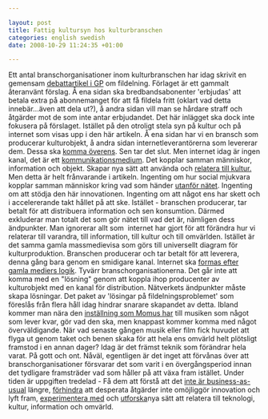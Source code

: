 ```yaml
--- 

layout: post
title: Fattig kultursyn hos kulturbranschen 
categories: english swedish 
date: 2008-10-29 11:24:35 +01:00 

---
```


Ett antal branschorganisationer inom kulturbranschen har idag skrivit en gemensam [debattartikel i GP](http://copyriot.se/2008/10/28/ifpi-drommer-pa-75-arsdagen-om-en-ny-korporativism/) om fildelning. Förlaget är ett gammalt återanvänt förslag. Å ena sidan ska bredbandsabonenter 'erbjudas' att betala extra på abonnemanget för att få fildela fritt (oklart vad detta innebär...även att dela ut?), å andra sidan vill man se hårdare straff och åtgärder mot de som inte antar erbjudandet. Det här inlägget ska dock inte fokusera på förslaget. Istället på den otroligt stela syn på kultur och på internet som visas upp i den här artikeln. Å ena sidan har vi en bransch som producerar kulturobjekt, å andra sidan internetleverantörerna som levererar dem. Dessa ska [komma överens](http://copyriot.se/2008/10/28/ifpi-drommer-pa-75-arsdagen-om-en-ny-korporativism/). Sen tar det slut. Men internet idag är ingen kanal, det är ett [kommunikationsmedium](2008-10-06-sociala-objekt-nodal-points-och-panspektronism.html). Det kopplar samman människor, information och objekt. Skapar nya sätt att använda och [relatera till kultur.](2008-06-13-ownership-and-belonging.html) Men detta är helt frånvarande i artikeln. Ingenting om hur social mjukvara kopplar samman människor kring vad som händer [utanför nätet](2008-05-11-splab-i-presentationen.html). Ingenting om att stödja den här innovationen. Ingenting om att något ens har skett och i accelererande takt hållet på att ske. Istället - branschen producerar, tar betalt för att distribuera information och sen konsumtion. Därmed exkluderar man totalt det som gör nätet till vad det är, nämligen dess ändpunkter. Man ignorerar allt som  internet har gjort för att förändra hur vi relaterar till varandra, till information, till kultur och till omvärlden. Istället är det samma gamla massmedievisa som görs till universellt diagram för kulturproduktion. Branschen producerar och tar betalt för att leverera, denna gång bara genom en smidigare kanal. Internet ska [formas efter gamla mediers logik](http://files.blay.se/analogabilder.pdf). Tyvärr branschorganisationerna. Det går inte att komma med en "lösning" genom att koppla ihop producenter av kulturobjekt med en kanal för distribution. Nätverkets ändpunkter måste skapa lösningar. Det paket av 'lösingar på fildelningsproblemet' som föreslås från flera håll idag hindrar snarare skapandet av detta. Ibland kommer man nära den [inställning som Momus har](http://copyriot.wordpress.com/2006/12/23/metamusikaret/) till musiken som något som lever kvar, gör vad den ska, men knappast kommer komma med något överväldigande. När vad senaste gången musik eller film fick huvudet att flyga ut genom taket och benen skaka för att hela ens omvärld helt plötsligt framstod i en annan dager? Idag är det främst teknik som förändrar hela varat. På gott och ont. Nåväl, egentligen är det inget att förvånas över att branschorganisationer försvarar det som varit i en övergångsperiod innan det tydligare framsträder vad som håller på att växa fram istället. Under tiden är uppgiften tredelad - Få dem att förstå att det [inte är business-as-usual](http://thepiratebay.org/) längre, [förhindra](http://www.piratpartiet.se/) att desperata åtgärder inte omöjliggör innovation och lyft fram, [experimentera med](http://s23m.tumblr.com/) och [utforska](http://www.theswedishmodel.org/)nya sätt att relatera till teknologi, kultur, information och omvärld. 